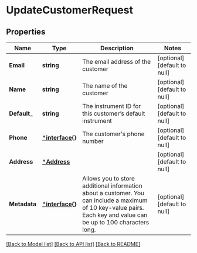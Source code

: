 # UpdateCustomerRequest

## Properties
Name | Type | Description | Notes
------------ | ------------- | ------------- | -------------
**Email** | **string** | The email address of the customer | [optional] [default to null]
**Name** | **string** | The name of the customer | [optional] [default to null]
**Default_** | **string** | The instrument ID for this customer’s default instrument | [optional] [default to null]
**Phone** | [***interface{}**](interface{}.md) | The customer&#x27;s phone number | [optional] [default to null]
**Address** | [***Address**](Address.md) |  | [optional] [default to null]
**Metadata** | [***interface{}**](interface{}.md) | Allows you to store additional information about a customer. You can include a maximum of 10 key-value pairs. Each key and value can be up to 100 characters long. | [optional] [default to null]

[[Back to Model list]](../README.md#documentation-for-models) [[Back to API list]](../README.md#documentation-for-api-endpoints) [[Back to README]](../README.md)

